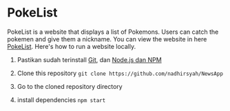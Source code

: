 # PokeList

PokeList is a website that displays a list of Pokemons. Users can catch the pokemen and give them a nickname. You can view the website in here [PokeList](https://frosty-shaw-ca47bd.netlify.app/). Here's how to run a website locally.

1. Pastikan sudah terinstall [Git](https://git-scm.com/), dan [Node.js dan NPM](https://git-scm.com/)

2. Clone this repository
`git clone https://github.com/nadhirsyah/NewsApp`

3. Go to the cloned repository directory

4. install dependencies
`npm start`
